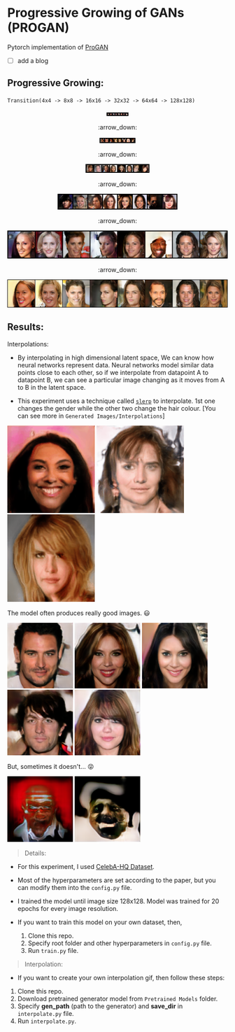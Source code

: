 # Progressive Growing of GANs (PROGAN)

Pytorch implementation of [ProGAN](https://arxiv.org/abs/1710.10196)

- [ ] add a blog 

## Progressive Growing: 
`Transition(4x4 -> 8x8 -> 16x16 -> 32x32 -> 64x64 -> 128x128)`
<p align = 'center'>
    <img src="https://github.com/Vrushank264/GANs-PyTorch/blob/main/ProGAN/Progressive%20Growing/Training/4x4.png">
</p>
<p align = 'center'>
    :arrow_down:
</p>
<p align = 'center'>
    <img src="https://github.com/Vrushank264/GANs-PyTorch/blob/main/ProGAN/Progressive%20Growing/Training/8x8.png">
</p>
<p align = 'center'>
    :arrow_down:
</p>
<p align = 'center'>
    <img src="https://github.com/Vrushank264/GANs-PyTorch/blob/main/ProGAN/Progressive%20Growing/Training/16x16.png">
</p>
<p align = 'center'>
    :arrow_down:
</p>
<p align = 'center'>
    <img src="https://github.com/Vrushank264/GANs-PyTorch/blob/main/ProGAN/Progressive%20Growing/Training/32x32.png">
</p>
<p align = 'center'>
    :arrow_down:
</p>
<p align = 'center'>
    <img src="https://github.com/Vrushank264/GANs-PyTorch/blob/main/ProGAN/Progressive%20Growing/Training/64x64.png">
</p>
<p align = 'center'>
    :arrow_down:
</p>
<p align = 'center'>
    <img src="https://github.com/Vrushank264/GANs-PyTorch/blob/main/ProGAN/Progressive%20Growing/Training/128x128.png">
</p>


## Results:

Interpolations:
- By interpolating in high dimensional latent space, We can know how neural networks represent data. Neural networks model similar data points close to each other, so if we interpolate from datapoint A to datapoint B, we can see a particular image changing as it moves from A to B in the latent space.

- This experiment uses a technique called [`slerp`](https://arxiv.org/pdf/1609.04468.pdf) to interpolate.
1st one changes the gender while the other two change the hair colour. [You can see more in `Generated Images/Interpolations`]

<p float="left">
  <img src="https://github.com/Vrushank264/GANs-PyTorch/blob/main/ProGAN/Generated%20Images/Interpolations/interpolation_woman2man.gif" width="200" />
  <img src="https://github.com/Vrushank264/GANs-PyTorch/blob/main/ProGAN/Generated%20Images/Interpolations/interpolation_brown2blone.gif" width="200" /> 
  <img src="https://github.com/Vrushank264/GANs-PyTorch/blob/main/ProGAN/Generated%20Images/Interpolations/interpolation_blonde2brown.gif" width="200" />
</p>

The model often produces really good images. :smiley:
<p float="left">
  <img src="https://github.com/Vrushank264/GANs-PyTorch/blob/main/ProGAN/Generated%20Images/img1.png" width="150" />
  <img src="https://github.com/Vrushank264/GANs-PyTorch/blob/main/ProGAN/Generated%20Images/img4.png" width="150" /> 
  <img src="https://github.com/Vrushank264/GANs-PyTorch/blob/main/ProGAN/Generated%20Images/img3.png" width="150" />
  <img src="https://github.com/Vrushank264/GANs-PyTorch/blob/main/ProGAN/Generated%20Images/img6.png" width="150" />
  <img src="https://github.com/Vrushank264/GANs-PyTorch/blob/main/ProGAN/Generated%20Images/img7.png" width="150" />  
</p>


But, sometimes it doesn't... :stuck_out_tongue_closed_eyes:
<p float="left">
  <img src="https://github.com/Vrushank264/GANs-PyTorch/blob/main/ProGAN/Generated%20Images/img2.png" width="150" />
  <img src="https://github.com/Vrushank264/GANs-PyTorch/blob/main/ProGAN/Generated%20Images/img5.png" width="150" /> 
</p>

> Details:

- For this experiment, I used [CelebA-HQ Dataset](https://www.kaggle.com/lamsimon/celebahq).
- Most of the hyperparameters are set according to the paper, but you can modify them into the `config.py` file.
- I trained the model until image size 128x128. Model was trained for 20 epochs for every image resolution.

- If you want to train this model on your own dataset, then,
    1. Clone this repo. 
    2. Specify root folder and other hyperparameters in `config.py` file.
    3. Run `train.py` file.

> Interpolation:

- If you want to create your own interpolation gif, then follow these steps:
1) Clone this repo.
2) Download pretrained generator model from `Pretrained Models` folder.
3) Specify **gen_path** (path to the generator) and **save_dir** in `interpolate.py` file.
4) Run `interpolate.py`.

